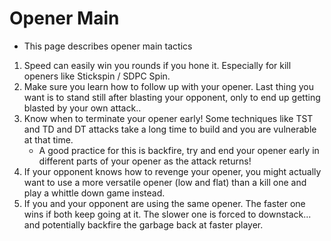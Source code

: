 # Opener Main
- This page describes opener main tactics

1) Speed can easily win you rounds if you hone it. Especially for kill openers like Stickspin / SDPC Spin.
2) Make sure you learn how to follow up with your opener. Last thing you want is to stand still after blasting your opponent, only to end up getting blasted by your own attack..
3) Know when to terminate your opener early! Some techniques like TST and TD and DT attacks take a long time to build and you are vulnerable at that time.
    - A good practice for this is backfire, try and end your opener early in different parts of your opener as the attack returns!
4) If your opponent knows how to revenge your opener, you might actually want to use a more versatile opener (low and flat) than a kill one and play a whittle down game instead.
5) If you and your opponent are using the same opener. The faster one wins if both keep going at it. The slower one is forced to downstack... and potentially backfire the garbage back at faster player.